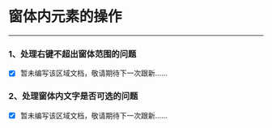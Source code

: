 # 窗体内元素的操作

---



### 1、处理右键不超出窗体范围的问题

* [x] 暂未编写该区域文档，敬请期待下一次跟新......

### 2、处理窗体内文字是否可选的问题

* [x] 暂未编写该区域文档，敬请期待下一次跟新......



